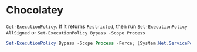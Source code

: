 # Chocolatey

`Get-ExecutionPolicy`.
If it returns `Restricted`, then run
`Set-ExecutionPolicy AllSigned` or `Set-ExecutionPolicy Bypass -Scope Process`

``` Powershell
Set-ExecutionPolicy Bypass -Scope Process -Force; [System.Net.ServicePointManager]::SecurityProtocol = [System.Net.ServicePointManager]::SecurityProtocol -bor 3072; iex ((New-Object System.Net.WebClient).DownloadString('https://community.chocolatey.org/install.ps1'))
```
